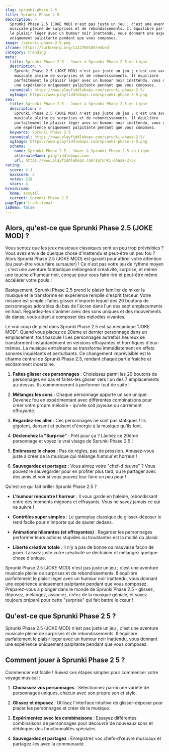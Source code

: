```yaml
---
slug: sprunki-phase-2-5
title: Sprunki Phase 2 5
description: >
  Sprunki Phase 2.5 (JOKE MOD) n'est pas juste un jeu ; c'est une aventure
  musicale pleine de surprises et de rebondissements. Il équilibre parfaitement
  le plaisir léger avec un humour noir inattendu, vous donnant une expérience
  uniquement palpitante pendant que vous composez.
image: /sprunki-phase-2-5.png
iframe: https://turbowarp.org/1122769169/embed
category: trending
meta:
  title: Sprunki Phase 2 5 - Jouer à Sprunki Phase 2 5 en Ligne
  description: >
    Sprunki Phase 2.5 (JOKE MOD) n'est pas juste un jeu ; c'est une aventure
    musicale pleine de surprises et de rebondissements. Il équilibre
    parfaitement le plaisir léger avec un humour noir inattendu, vous donnant
    une expérience uniquement palpitante pendant que vous composez.
  canonical: https://www.playfiddlebops.com/sprunki-phase-2-5/
  ogImage: https://www.playfiddlebops.com/sprunki-phase-2-5.png
seo:
  title: Sprunki Phase 2.5 - Jouer à Sprunki Phase 2.5 en Ligne
  description: >
    Sprunki Phase 2.5 (JOKE MOD) n'est pas juste un jeu ; c'est une aventure
    musicale pleine de surprises et de rebondissements. Il équilibre
    parfaitement le plaisir léger avec un humour noir inattendu, vous donnant
    une expérience uniquement palpitante pendant que vous composez.
  keywords: Sprunki Phase 2.5
  canonical: https://www.playfiddlebops.com/sprunki-phase-2-5/
  ogImage: https://www.playfiddlebops.com/sprunki-phase-2-5.png
  schema:
    name: Sprunki Phase 2.5 - Jouer à Sprunki Phase 2.5 en Ligne
    alternateName: playfiddlebops.com
    url: https://www.playfiddlebops.com/sprunki-phase-2-5/
rating:
  score: 4.3
  maxScore: 5
  votes: 218
  stars: 4
breadcrumb:
  home: accueil
  current: Sprunki Phase 2.5
pageType: traditional
isDemo: false
---
```


## Alors, qu'est-ce que Sprunki Phase 2.5 (JOKE MOD) ?

Vous sentez que les jeux musicaux classiques sont un peu trop prévisibles ? Vous avez envie de quelque chose d'inattendu et peut-être un peu fou ? Alors Sprunki Phase 2.5 (JOKE MOD) est garanti pour attirer votre attention (ou peut-être vous faire sursauter) ! Ce n'est pas votre jeu de rythme moyen ; c'est une aventure fantastique mélangeant créativité, surprise, et même une touche d'humour noir, conçue pour vous faire rire et peut-être même accélérer votre pouls !

Basiquement, Sprunki Phase 2.5 prend le plaisir familier de mixer la musique et le transforme en expérience remplie d'esprit farceur. Votre mission est simple : faites glisser n'importe lequel des 20 boutons de personnages adorables du bas de l'écran dans l'un des sept emplacements en haut. Regardez-les s'animer avec des sons uniques et des mouvements de danse, vous aidant à composer des mélodies vivantes.

Le vrai coup de pied dans Sprunki Phase 2.5 est sa mécanique "JOKE MOD". Quand vous placez ce 20ème et dernier personnage dans un emplacement, tout bascule ! Les personnages autrefois heureux se transforment instantanément en versions effrayantes et horrifiques d'eux-mêmes. La musique entraînante se transforme immédiatement en effets sonores inquiétants et perturbants. Ce changement imprévisible est le charme central de Sprunki Phase 2.5, rendant chaque partie fraîche et excitamment incertaine.

1. **Faites glisser ces personnages** : Choisissez parmi les 20 boutons de personnages en bas et faites-les glisser vers l'un des 7 emplacements au-dessus. Ils commenceront à performer tout de suite !

1. **Mélangez les sons** : Chaque personnage apporte un son unique. Devenez fou en expérimentant avec différentes combinaisons pour créer votre propre mélodie - qu'elle soit joyeuse ou carrément effrayante.

1. **Regardez-les aller** : Ces personnages ne sont pas statiques ! Ils gigotent, dansent et pulsent d'énergie à la musique qu'ils font.

1. **Déclenchez la "Surprise"** : Prêt pour ça ? Lâchez ce 20ème personnage et voyez le vrai visage de Sprunki Phase 2.5 !

1. **Embrassez le chaos** : Pas de règles, pas de pression. Amusez-vous juste à créer de la musique qui mélange humour et horreur !

1. **Sauvegardez et partagez** : Vous aimez votre "chef-d'œuvre" ? Vous pouvez le sauvegarder pour en profiter plus tard, ou le partager avec des amis et voir si vous pouvez leur faire un peu peur !

Qu'est-ce qui fait briller Sprunki Phase 2.5 ?

- **L'humour rencontre l'horreur** : Il vous garde en haleine, rebondissant entre des moments mignons et effrayants. Vous ne savez jamais ce qui va suivre !

- **Contrôles super simples** : Le gameplay classique de glisser-déposer le rend facile pour n'importe qui de sauter dedans.

- **Animations hilarantes (et effrayantes)** : Regarder les personnages performer leurs actions stupides ou troublantes est la moitié du plaisir.

- **Liberté créative totale** : Il n'y a pas de bonne ou mauvaise façon de jouer. Laissez juste votre créativité se déchaîner et mélangez quelque chose d'unique.

Sprunki Phase 2.5 (JOKE MOD) n'est pas juste un jeu ; c'est une aventure musicale pleine de surprises et de rebondissements. Il équilibre parfaitement le plaisir léger avec un humour noir inattendu, vous donnant une expérience uniquement palpitante pendant que vous composez. Préparez-vous à plonger dans le monde de Sprunki Phase 2.5 - glissez, déposez, mélangez, associez, créez de la musique géniale, et soyez toujours préparé pour cette "surprise" qui fait battre le cœur !

## Qu'est-ce que Sprunki Phase 2 5 ?

Sprunki Phase 2.5 (JOKE MOD) n'est pas juste un jeu ; c'est une aventure musicale pleine de surprises et de rebondissements. Il équilibre parfaitement le plaisir léger avec un humour noir inattendu, vous donnant une expérience uniquement palpitante pendant que vous composez.

## Comment jouer à Sprunki Phase 2 5 ?

Commencer est facile ! Suivez ces étapes simples pour commencer votre voyage musical :

1. **Choisissez vos personnages** : Sélectionnez parmi une variété de personnages uniques, chacun avec son propre son et style.

1. **Glissez et déposez** : Utilisez l'interface intuitive de glisser-déposer pour placer les personnages et créer de la musique.

1. **Expérimentez avec les combinaisons** : Essayez différentes combinaisons de personnages pour découvrir de nouveaux sons et débloquer des fonctionnalités spéciales.

1. **Sauvegardez et partagez** : Enregistrez vos chefs-d'œuvre musicaux et partagez-les avec la communauté.